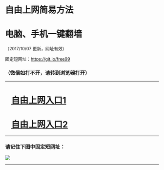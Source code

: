 ﻿# 自由上网简易方法

# 电脑、手机一键翻墙

（2017/10/07 更新，网址有效）

固定短网址：https://git.io/free99

### （微信如打不开，请转到浏览器打开）


***





# &nbsp;&nbsp; <a href="http://ft493916251.fwq-tz-1001.info/fwqtz01.html?t=100700120525 " target="_blank">自由上网入口1</a>
# &nbsp;&nbsp; <a href="http://ft2725920835.fwq-tz-1002.info/fwqtz02.html?t=100700129501 " target="_blank">自由上网入口2</a>
***

### 请记住下图中固定短网址：

<img src="https://s3-us-west-2.amazonaws.com/fwq-1001/yjfq-20170905okok.png" /> 


***

